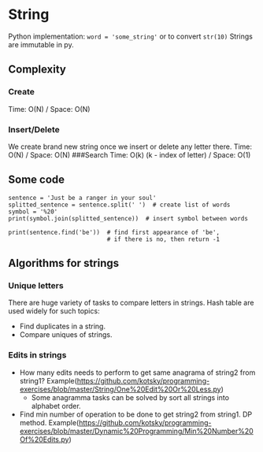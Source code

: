 # String
Python implementation: `word = 'some_string'` or to convert `str(10)`
Strings are immutable in py.

## Complexity
### Create
Time: O(N) / Space: O(N)
### Insert/Delete
We create brand new string once we insert or delete any letter there.
Time: O(N) / Space: O(N)
###Search
Time: O(k) (k - index of letter) / Space: O(1)

## Some code
```
sentence = 'Just be a ranger in your soul'
splitted_sentence = sentence.split(' ')  # create list of words
symbol = '%20'
print(symbol.join(splitted_sentence))  # insert symbol between words

print(sentence.find('be'))  # find first appearance of 'be',
                            # if there is no, then return -1
```

## Algorithms for strings
### Unique letters
There are huge variety of tasks to compare letters in strings. Hash table are used widely for such topics:
- Find duplicates in a string.
- Compare uniques of strings.
### Edits in strings
- How many edits needs to perform to get same anagrama of string2 from string1? Example(https://github.com/kotsky/programming-exercises/blob/master/String/One%20Edit%20Or%20Less.py)
  - Some anagramma tasks can be solved by sort all strings into alphabet order.
- Find min number of operation to be done to get string2 from string1. DP method. Example(https://github.com/kotsky/programming-exercises/blob/master/Dynamic%20Programming/Min%20Number%20Of%20Edits.py)
